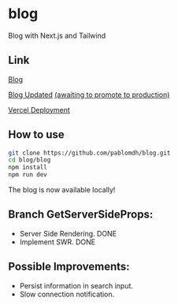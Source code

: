 # blog
Blog with Next.js and Tailwind

## Link
[Blog](https://blog-nextjs-hazel.vercel.app/)

[Blog Updated](https://blog-nextjs-jp0a80wcs-pablomdh.vercel.app/swrposts)
[(awaiting to promote to production)](https://vercel.com/pablomdh/blog-nextjs/HN9LCPCzXTfViT91johTpxVbJ1Rc)

[Vercel Deployment](https://vercel.com/pablomdh/blog-nextjs)

## How to use
```bash
git clone https://github.com/pablomdh/blog.git
cd blog/blog
npm install
npm run dev
```
The blog is now available locally!

## Branch GetServerSideProps:
- Server Side Rendering. DONE
- Implement SWR. DONE

## Possible Improvements:
- Persist information in search input.
- Slow connection notification.
